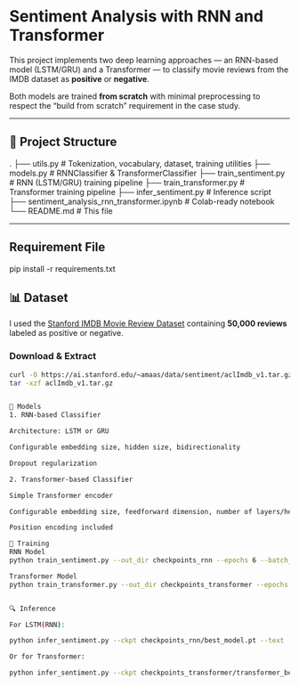 # Sentiment Analysis with RNN and Transformer

This project implements two deep learning approaches — an RNN-based model (LSTM/GRU) and a Transformer — to classify movie reviews from the IMDB dataset as **positive** or **negative**.

Both models are trained **from scratch** with minimal preprocessing to respect the “build from scratch” requirement in the case study.

---

## 📂 Project Structure

.
├── utils.py # Tokenization, vocabulary, dataset, training utilities
├── models.py # RNNClassifier & TransformerClassifier
├── train_sentiment.py # RNN (LSTM/GRU) training pipeline
├── train_transformer.py # Transformer training pipeline
├── infer_sentiment.py # Inference script
├── sentiment_analysis_rnn_transformer.ipynb # Colab-ready notebook
└── README.md # This file


---

## Requirement File

pip install -r requirements.txt 

## 📊 Dataset

I used the [Stanford IMDB Movie Review Dataset](https://ai.stanford.edu/~amaas/data/sentiment/) containing **50,000 reviews** labeled as positive or negative.

### Download & Extract
```bash
curl -O https://ai.stanford.edu/~amaas/data/sentiment/aclImdb_v1.tar.gz
tar -xzf aclImdb_v1.tar.gz


🧠 Models
1. RNN-based Classifier

Architecture: LSTM or GRU

Configurable embedding size, hidden size, bidirectionality

Dropout regularization

2. Transformer-based Classifier

Simple Transformer encoder

Configurable embedding size, feedforward dimension, number of layers/heads

Position encoding included

🚀 Training
RNN Model
python train_sentiment.py --out_dir checkpoints_rnn --epochs 6 --batch_size 64 --rnn_type lstm --bidirectional

Transformer Model
python train_transformer.py --out_dir checkpoints_transformer --epochs 6 --batch_size 64


🔍 Inference

For LSTM(RNN):

python infer_sentiment.py --ckpt checkpoints_rnn/best_model.pt --text 'I loved the movie!'

Or for Transformer:

python infer_sentiment.py --ckpt checkpoints_transformer/transformer_best.pt --text 'This was amazing!'

